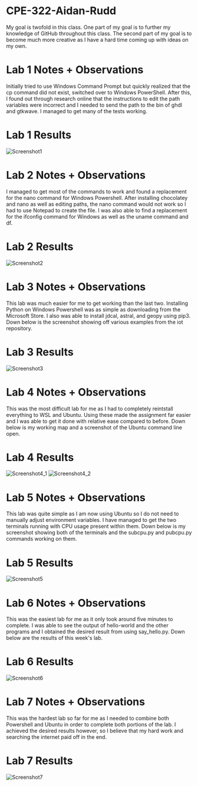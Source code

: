# CPE-322-Aidan-Rudd
My goal is twofold in this class. One part of my goal is to further my knowledge of GitHub throughout this class. The second part of my goal is to become much more creative as I have a hard time coming up with ideas on my own.
# Lab 1 Notes + Observations
Initially tried to use Windows Command Prompt but quickly realized that the cp command did not exist, switched over to Windows PowerShell.
After this, I found out through research online that the instructions to edit the path variables were incorrect and I needed to send the path to the bin of ghdl and gtkwave.
I managed to get many of the tests working.
# Lab 1 Results
![Screenshot1](/Screenshots/Screenshot_Lab_1.png?raw=true "Screenshot1")
# Lab 2 Notes + Observations
I managed to get most of the commands to work and found a replacement for the nano command for Windows Powershell. After installing chocolatey and nano as well as editing paths, the nano command would not work so I had to use Notepad to create the file. I was also able to find a replacement for the ifconfig command for Windows as well as the uname command and df.
# Lab 2 Results
![Screenshot2](/Screenshots/Screenshot_Lab_2.png?raw=true "Screenshot2")
# Lab 3 Notes + Observations
This lab was much easier for me to get working than the last two. Installing Python on Windows Powershell was as simple as downloading from the Microsoft Store. I also was able to install jdcal, astral, and geopy using pip3. Down below is the screenshot showing off various examples from the iot repository.
# Lab 3 Results
![Screenshot3](/Screenshots/Screenshot_Lab3.png?raw=true "Screenshot3")
# Lab 4 Notes + Observations
This was the most difficult lab for me as I had to completely reintstall everything to WSL and Ubuntu. Using these made the assignment far easier and I was able to get it done with relative ease compared to before. Down below is my working map and a screenshot of the Ubuntu command line open.
# Lab 4 Results
![Screenshot4_1](/Screenshots/Screenshot_Lab_4_1.png?raw=true "Screenshot4_1")
![Screenshot4_2](/Screenshots/Screenshot_Lab_4_2.png?raw=true "Screenshot4_2")
# Lab 5 Notes + Observations
This lab was quite simple as I am now using Ubuntu so I do not need to manually adjust environment variables. I have managed to get the two terminals running with CPU usage present within them. Down below is my screenshot showing both of the terminals and the subcpu.py and pubcpu.py commands working on them.
# Lab 5 Results
![Screenshot5](/Screenshots/Screenshot_Lab_5.png?raw=true "Screenshot5")
# Lab 6 Notes + Observations
This was the easiest lab for me as it only took around five minutes to complete. I was able to see the output of hello-world and the other programs and I obtained the desired result from using say_hello.py. Down below are the results of this week's lab.
# Lab 6 Results
![Screenshot6](/Screenshots/Screenshot_Lab_6.png?raw=true "Screenshot6")
# Lab 7 Notes + Observations
This was the hardest lab so far for me as I needed to combine both Powershell and Ubuntu in order to complete both portions of the lab. I achieved the desired results however, so I believe that my hard work and searching the internet paid off in the end.
# Lab 7 Results
![Screenshot7](/Screenshots/Screenshot_Lab_7.png?raw=true "Screenshot7")
